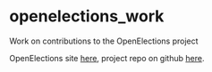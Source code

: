 # openelections_work
Work on contributions to the OpenElections project  
  
OpenElections site [here](http://openelections.net/), project repo on github [here](https://github.com/openelections).
